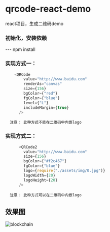 # qrcode-react-demo

react项目，生成二维码demo

### 初始化，安装依赖
---  npm install

### 实现方式一：
```javascript
    <QRCode
        value="http://www.baidu.com"
        renderAs="canvas"
        size={156}
        bgColor={"red"}
        fgColor={"blue"}
        level={"L"}
        includeMargin={true}
      />
```
```
  注意： 此种方式不能在二维码中内嵌logo
```

### 实现方式二：
```javascript
      <QRCode2
        value="http://www.baidu.com"
        size={156}
        bgColor={"#f2c467"}
        fgColor={"blue"}
        logo={require("./assets/img/0.jpg")}
        logoWidth={20}
        logoHeight={20}
      />
```
```
  注意： 此种方式可以在二维码中内嵌logo
```

## 效果图
![blockchain](https://ss0.bdstatic.com/70cFvHSh_Q1YnxGkpoWK1HF6hhy/u=702257389,1274025419&fm=27&gp=0.jpg "区块链")
